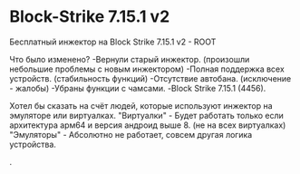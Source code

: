 # Block-Strike 7.15.1 v2
Бесплатный инжектор на Block Strike 7.15.1 v2 - ROOT

Что было изменено?
-Вернули старый инжектор. (произошли небольшие проблемы с новым инжектором)
-Полная поддержка всех устройств. (стабильность функций)
-Отсутствие автобана. (исключение - жалобы)
-Убраны функции с чамсами.
-Block Strike 7.15.1 (4456).

Хотел бы сказать на счёт людей, которые используют инжектор на эмуляторе или виртуалках.
 "Виртуалки" - Будет работать только если архитектура арм64 и версия андроид выше 8. (не на всех виртуалках)
 "Эмуляторы" - Абсолютно не работает, совсем другая логика устройства.
 
.
